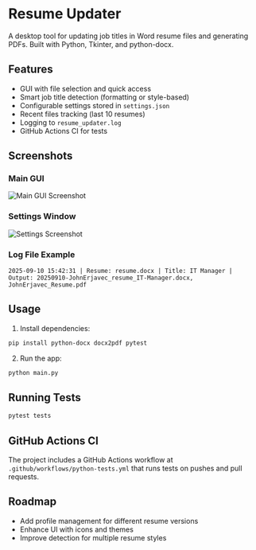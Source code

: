 # Resume Updater

A desktop tool for updating job titles in Word resume files and generating PDFs. Built with Python, Tkinter, and python-docx.

## Features
- GUI with file selection and quick access
- Smart job title detection (formatting or style-based)
- Configurable settings stored in `settings.json`
- Recent files tracking (last 10 resumes)
- Logging to `resume_updater.log`
- GitHub Actions CI for tests

## Screenshots

### Main GUI
![Main GUI Screenshot](docs/images/gui.png)

### Settings Window
![Settings Screenshot](docs/images/settings.png)

### Log File Example
```
2025-09-10 15:42:31 | Resume: resume.docx | Title: IT Manager | Output: 20250910-JohnErjavec_resume_IT-Manager.docx, JohnErjavec_Resume.pdf
```

## Usage
1. Install dependencies:
```bash
pip install python-docx docx2pdf pytest
```
2. Run the app:
```bash
python main.py
```

## Running Tests
```bash
pytest tests
```

## GitHub Actions CI
The project includes a GitHub Actions workflow at `.github/workflows/python-tests.yml` that runs tests on pushes and pull requests.

## Roadmap
- Add profile management for different resume versions
- Enhance UI with icons and themes
- Improve detection for multiple resume styles

